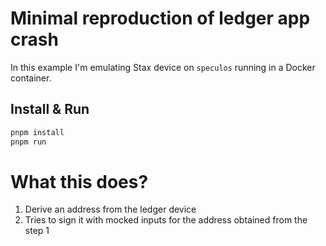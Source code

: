 # Minimal reproduction of ledger app crash

In this example I'm emulating Stax device on `speculos` running in a Docker container.

## Install & Run

```bash
pnpm install
pnpm run
```

# What this does?

1. Derive an address from the ledger device
2. Tries to sign it with mocked inputs for the address obtained from the step 1
